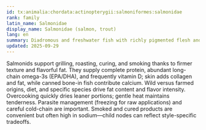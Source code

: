 ```yaml
---
id: tx:animalia:chordata:actinopterygii:salmoniformes:salmonidae
rank: family
latin_name: Salmonidae
display_name: Salmonidae (salmon, trout)
lang: en
summary: Diadromous and freshwater fish with richly pigmented flesh and higher natural oils; includes salmon, trout, and char in fresh, smoked, and canned forms (often with edible bones).
updated: 2025-09-29
---
```


Salmonids support grilling, roasting, curing, and smoking thanks to firmer texture and flavorful fat. They supply complete protein, abundant long-chain omega-3s (EPA/DHA), and frequently vitamin D; skin adds collagen and fat, while canned bone-in fish contribute calcium. Wild versus farmed origins, diet, and specific species drive fat content and flavor intensity. Overcooking quickly dries leaner portions; gentle heat maintains tenderness. Parasite management (freezing for raw applications) and careful cold-chain are important. Smoked and cured products are convenient but often high in sodium—child nodes can reflect style-specific tradeoffs.
